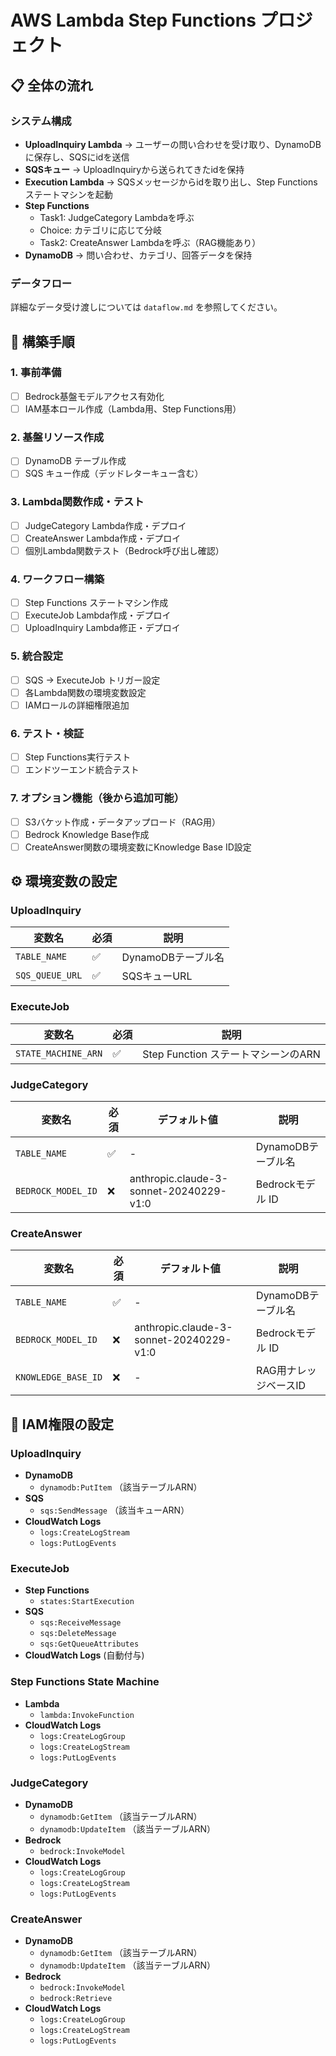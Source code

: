 # AWS Lambda Step Functions プロジェクト

## 📋 全体の流れ

### システム構成
- **UploadInquiry Lambda** → ユーザーの問い合わせを受け取り、DynamoDBに保存し、SQSにidを送信
- **SQSキュー** → UploadInquiryから送られてきたidを保持
- **Execution Lambda** → SQSメッセージからidを取り出し、Step Functionsステートマシンを起動
- **Step Functions** 
  - Task1: JudgeCategory Lambdaを呼ぶ
  - Choice: カテゴリに応じて分岐
  - Task2: CreateAnswer Lambdaを呼ぶ（RAG機能あり）
- **DynamoDB** → 問い合わせ、カテゴリ、回答データを保持

### データフロー
詳細なデータ受け渡しについては `dataflow.md` を参照してください。

## 🚀 構築手順

### 1. 事前準備
- [ ] Bedrock基盤モデルアクセス有効化
- [ ] IAM基本ロール作成（Lambda用、Step Functions用）

### 2. 基盤リソース作成
- [ ] DynamoDB テーブル作成
- [ ] SQS キュー作成（デッドレターキュー含む）

### 3. Lambda関数作成・テスト
- [ ] JudgeCategory Lambda作成・デプロイ
- [ ] CreateAnswer Lambda作成・デプロイ
- [ ] 個別Lambda関数テスト（Bedrock呼び出し確認）

### 4. ワークフロー構築
- [ ] Step Functions ステートマシン作成
- [ ] ExecuteJob Lambda作成・デプロイ
- [ ] UploadInquiry Lambda修正・デプロイ

### 5. 統合設定
- [ ] SQS → ExecuteJob トリガー設定
- [ ] 各Lambda関数の環境変数設定
- [ ] IAMロールの詳細権限追加

### 6. テスト・検証
- [ ] Step Functions実行テスト
- [ ] エンドツーエンド統合テスト

### 7. オプション機能（後から追加可能）
- [ ] S3バケット作成・データアップロード（RAG用）
- [ ] Bedrock Knowledge Base作成
- [ ] CreateAnswer関数の環境変数にKnowledge Base ID設定

## ⚙️ 環境変数の設定

### UploadInquiry
| 変数名 | 必須 | 説明 |
|--------|------|------|
| `TABLE_NAME` | ✅ | DynamoDBテーブル名 |
| `SQS_QUEUE_URL` | ✅ | SQSキューURL |

### ExecuteJob
| 変数名 | 必須 | 説明 |
|--------|------|------|
| `STATE_MACHINE_ARN` | ✅ | Step Function ステートマシーンのARN |

### JudgeCategory
| 変数名 | 必須 | デフォルト値 | 説明 |
|--------|------|-------------|------|
| `TABLE_NAME` | ✅ | - | DynamoDBテーブル名 |
| `BEDROCK_MODEL_ID` | ❌ | anthropic.claude-3-sonnet-20240229-v1:0 | Bedrockモデル ID |

### CreateAnswer
| 変数名 | 必須 | デフォルト値 | 説明 |
|--------|------|-------------|------|
| `TABLE_NAME` | ✅ | - | DynamoDBテーブル名 |
| `BEDROCK_MODEL_ID` | ❌ | anthropic.claude-3-sonnet-20240229-v1:0 | Bedrockモデル ID |
| `KNOWLEDGE_BASE_ID` | ❌ | - | RAG用ナレッジベースID |

## 🔐 IAM権限の設定

### UploadInquiry
- **DynamoDB**
  - `dynamodb:PutItem` （該当テーブルARN）
- **SQS**
  - `sqs:SendMessage` （該当キューARN）
- **CloudWatch Logs**
  - `logs:CreateLogStream`
  - `logs:PutLogEvents`

### ExecuteJob
- **Step Functions**
  - `states:StartExecution`
- **SQS**
  - `sqs:ReceiveMessage`
  - `sqs:DeleteMessage`
  - `sqs:GetQueueAttributes`
- **CloudWatch Logs** (自動付与)

### Step Functions State Machine
- **Lambda**
  - `lambda:InvokeFunction`
- **CloudWatch Logs**
  - `logs:CreateLogGroup`
  - `logs:CreateLogStream`
  - `logs:PutLogEvents`

### JudgeCategory
- **DynamoDB**
  - `dynamodb:GetItem` （該当テーブルARN）
  - `dynamodb:UpdateItem` （該当テーブルARN）
- **Bedrock**
  - `bedrock:InvokeModel`
- **CloudWatch Logs**
  - `logs:CreateLogGroup`
  - `logs:CreateLogStream`
  - `logs:PutLogEvents`

### CreateAnswer
- **DynamoDB**
  - `dynamodb:GetItem` （該当テーブルARN）
  - `dynamodb:UpdateItem` （該当テーブルARN）
- **Bedrock**
  - `bedrock:InvokeModel`
  - `bedrock:Retrieve`
- **CloudWatch Logs**
  - `logs:CreateLogGroup`
  - `logs:CreateLogStream`
  - `logs:PutLogEvents`